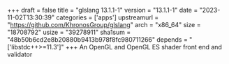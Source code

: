 +++
draft = false
title = "glslang 13.1.1-1"
version = "13.1.1-1"
date = "2023-11-02T13:30:39"
categories = ['apps']
upstreamurl = "https://github.com/KhronosGroup/glslang"
arch = "x86_64"
size = "18708792"
usize = "39278911"
sha1sum = "48b50b6cd2e8b20880b9413b978f8fc980711266"
depends = "['libstdc++>=11.3']"
+++
An OpenGL and OpenGL ES shader front end and validator